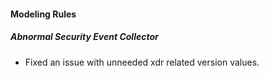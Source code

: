 
#### Modeling Rules
##### Abnormal Security Event Collector
- Fixed an issue with unneeded xdr related version values.
